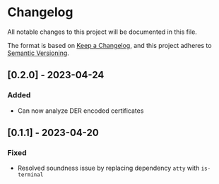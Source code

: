 # Changelog

All notable changes to this project will be documented in this file.

The format is based on [Keep a Changelog](https://keepachangelog.com/en/1.0.0/),
and this project adheres to [Semantic Versioning](https://semver.org/spec/v2.0.0.html).

## [0.2.0] - 2023-04-24

### Added
 - Can now analyze DER encoded certificates

## [0.1.1] - 2023-04-20

### Fixed
 - Resolved soundness issue by replacing dependency `atty` with `is-terminal`
